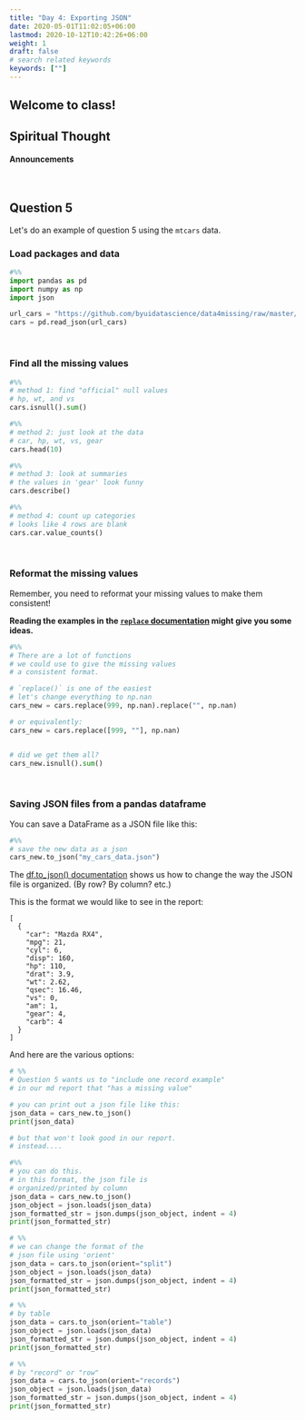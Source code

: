 ```yaml
---
title: "Day 4: Exporting JSON"
date: 2020-05-01T11:02:05+06:00
lastmod: 2020-10-12T10:42:26+06:00
weight: 1
draft: false
# search related keywords
keywords: [""]
---
```


## Welcome to class!

## Spiritual Thought

#### Announcements

<br>

## Question 5

Let's do an example of question 5 using the `mtcars` data.

### Load packages and data

```python
#%%
import pandas as pd
import numpy as np
import json

url_cars = "https://github.com/byuidatascience/data4missing/raw/master/data-raw/mtcars_missing/mtcars_missing.json"
cars = pd.read_json(url_cars)
```

<br>

### Find all the missing values

```python
#%%
# method 1: find "official" null values
# hp, wt, and vs
cars.isnull().sum()

#%%
# method 2: just look at the data
# car, hp, wt, vs, gear
cars.head(10)

#%%
# method 3: look at summaries
# the values in 'gear' look funny
cars.describe()

#%%
# method 4: count up categories
# looks like 4 rows are blank
cars.car.value_counts()
```

<br>

### Reformat the missing values

Remember, you need to reformat your missing values to make them consistent!

**Reading the examples in the [`replace` documentation](https://pandas.pydata.org/docs/reference/api/pandas.DataFrame.replace.html) might give you some ideas.**

```python
#%% 
# There are a lot of functions
# we could use to give the missing values
# a consistent format.

# `replace()` is one of the easiest
# let's change everything to np.nan
cars_new = cars.replace(999, np.nan).replace("", np.nan)

# or equivalently:
cars_new = cars.replace([999, ""], np.nan)


# did we get them all?
cars_new.isnull().sum()
```
<br>

### Saving JSON files from a pandas dataframe

You can save a DataFrame as a JSON file like this:

```python
#%%
# save the new data as a json
cars_new.to_json("my_cars_data.json")
```

The [df.to_json() documentation](https://pandas.pydata.org/pandas-docs/stable/reference/api/pandas.DataFrame.to_json.html) shows us how to change the way the JSON file is organized. (By row? By column? etc.) 

This is the format we would like to see in the report:

```JS
[
  {
    "car": "Mazda RX4",
    "mpg": 21,
    "cyl": 6,
    "disp": 160,
    "hp": 110,
    "drat": 3.9,
    "wt": 2.62,
    "qsec": 16.46,
    "vs": 0,
    "am": 1,
    "gear": 4,
    "carb": 4
  }
]
```

And here are the various options:

```python
# %%
# Question 5 wants us to "include one record example"
# in our md report that "has a missing value"

# you can print out a json file like this:
json_data = cars_new.to_json()
print(json_data)

# but that won't look good in our report.
# instead....

#%%
# you can do this.
# in this format, the json file is
# organized/printed by column
json_data = cars_new.to_json()
json_object = json.loads(json_data)
json_formatted_str = json.dumps(json_object, indent = 4)
print(json_formatted_str)

# %%
# we can change the format of the
# json file using 'orient'
json_data = cars.to_json(orient="split")
json_object = json.loads(json_data)
json_formatted_str = json.dumps(json_object, indent = 4)
print(json_formatted_str)

# %%
# by table
json_data = cars.to_json(orient="table")
json_object = json.loads(json_data)
json_formatted_str = json.dumps(json_object, indent = 4)
print(json_formatted_str)

# %%
# by "record" or "row"
json_data = cars.to_json(orient="records")
json_object = json.loads(json_data)
json_formatted_str = json.dumps(json_object, indent = 4)
print(json_formatted_str)
```
